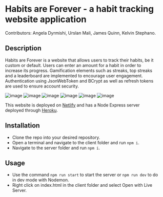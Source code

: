 # Habits are Forever - a habit tracking website application
Contributors: Angela Dyrmishi, Urslan Mali, James Quinn, Kelvin Stephano.
 
## Description
Habits are Forever is a website that allows users to track their habits, be it custom or default. Users can enter an amount for a habit in order to increase its progress. Gamification elements such as streaks, top streaks and a leaderboard are
implemented to encourage user engagement. Authentication using JsonWebToken and BCrypt as well as refresh tokens are used to ensure account security. 

![image](https://user-images.githubusercontent.com/45729162/149500665-61fa36d2-1d8e-43dd-bbfb-6e51391db0b7.png) ![image](https://user-images.githubusercontent.com/45729162/149500702-5cc04be2-bf62-4423-81ad-db8977bbb1f9.png) ![image](https://user-images.githubusercontent.com/45729162/149500767-7eca8db6-06d7-49e8-bbd9-07cc2aead419.png) ![image](https://user-images.githubusercontent.com/45729162/149500824-8d30dcdd-b954-4d44-bfc4-d301d54fc680.png) ![image](https://user-images.githubusercontent.com/45729162/149500883-e9d6f418-9810-4eed-8d53-15b662dd646f.png) ![image](https://user-images.githubusercontent.com/45729162/149501257-c519261b-d373-44f6-9185-eafdee08cad0.png)

This website is deployed on [Netlify](https://habitsareforever.netlify.app/index.html) and has a Node Express server deployed through [Heroku](warm-forest-14168.herokuapp.com/).

## Installation
* Clone the repo into your desired repository.
* Open a terminal and navigate to the client folder and run `npm i`.
* Navigate to the server folder and run `npm i`.

## Usage 
* Use the command `npm run start` to start the server or `npm run dev` to do in dev mode with Nodemon.
* Right click on index.html in the client folder and select Open with Live Server.





